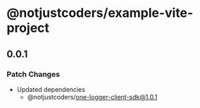 # @notjustcoders/example-vite-project

## 0.0.1

### Patch Changes

- Updated dependencies
  - @notjustcoders/one-logger-client-sdk@1.0.1
